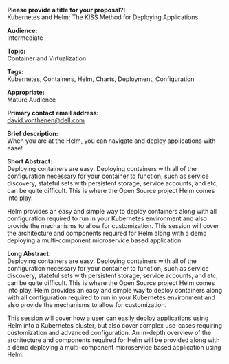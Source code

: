 **Please provide a title for your proposal?:**  
Kubernetes and Helm: The KISS Method for Deploying Applications

**Audience:**  
Intermediate

**Topic:**  
Container and Virtualization

**Tags:**  
Kubernetes, Containers, Helm, Charts, Deployment, Configuration

**Appropriate:**  
Mature Audience

**Primary contact email address:**  
david.vonthenen@dell.com

**Brief description:**  
When you are at the Helm, you can navigate and deploy applications with ease!

**Short Abstract:**  
Deploying containers are easy. Deploying containers with all of the configuration necessary for your container to function, such as service discovery, stateful sets with persistent storage, service accounts, and etc, can be quite difficult. This is where the Open Source project Helm comes into play.

Helm provides an easy and simple way to deploy containers along with all configuration required to run in your Kubernetes environment and also provide the mechanisms to allow for customization. This session will cover the architecture and components required for Helm along with a demo deploying a multi-component microservice based application.

**Long Abstract:**  
Deploying containers are easy. Deploying containers with all of the configuration necessary for your container to function, such as service discovery, stateful sets with persistent storage, service accounts, and etc, can be quite difficult. This is where the Open Source project Helm comes into play. Helm provides an easy and simple way to deploy containers along with all configuration required to run in your Kubernetes environment and also provide the mechanisms to allow for customization.

This session will cover how a user can easily deploy applications using Helm into a Kubernetes cluster, but also cover complex use-cases requiring customization and advanced configuration. An in-depth overview of the architecture and components required for Helm will be provided along with a demo deploying a multi-component microservice based application using Helm.
